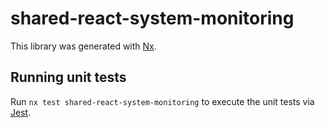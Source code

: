# shared-react-system-monitoring

This library was generated with [Nx](https://nx.dev).

## Running unit tests

Run `nx test shared-react-system-monitoring` to execute the unit tests via [Jest](https://jestjs.io).
